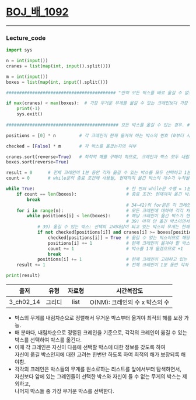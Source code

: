 # [BOJ_배_1092](https://www.acmicpc.net/problem/1092)
***
### Lecture_code
```python
import sys

n = int(input())
cranes = list(map(int, input().split()))

m = int(input())
boxes = list(map(int, input().split()))

########################################## "만약 모든 박스를 배로 옮길 수 없으면 -1을 출력한다." ###################################

if max(cranes) < max(boxes):  # 가장 무거운 무게를 옮길 수 있는 크레인보다 가장 무거운 박스의 무게가 더 크다면, 옮길 수 없는 박스가 존재한다는 뜻.
    print(-1)
    sys.exit()
    
########################################### 모든 박스를 옮길 수 있는 경우. ######################################################### 

positions = [0] * n         # 각 크레인이 현재 옮겨야 하는 박스의 번호 (0부터 시작)

checked = [False] * m       # 각 박스를 옮겼는지의 여부

cranes.sort(reverse=True)   # 최적의 해를 구해야 하므로, 크레인과 박스 모두 내림차순 정렬.
boxes.sort(reverse=True)

result = 0      # 전체 크레인이 1분 동안 각자 옮길 수 있는 박스를 모두 선택하고 1분이 경과할 때마다 그 시간이 누적될 변수이자 최종 출력값.
count = 0       # while문의 종료 조건에 사용될, 현재까지 옮긴 박스의 개수가 누적될 변수.

while True:                                   # 한 번의 while문 수행 = 1분.
    if count == len(boxes):                   # 종료 조건: 현재까지 옮긴 박스의 개수(count)가 모든 박수의 개수와 같을 때. 
        break
                                              # 34~42)의 for문은 각 크레인마다 자신이 옮길 수 있는 박스를 1개 선택한 후 옮기는 과정.
    for i in range(n):                        # 모든 크레인에 대하여 각각 처리
        while positions[i] < len(boxes):      # 해당 크레인이 옮긴 박스가 현재까지 남아있는 박스의 개수를 넘지 않는 선에서
                                              # 39) 아직 안 옮긴 박스이면서 동시에 옮길 수 있는 박스를 만날 때까지 반복
            # 39) 옮길 수 있는 박스: 선택의 고려대상이 되고 있는 박스의 무게는 현재 크레인이 옮길 수 있는 무게보다 작거나 같아야 옮길 수 있다.
            if not checked[positions[i]] and cranes[i] >= boxes[positions[i]]: 
                checked[positions[i]] = True  # 옮길 수 있는 박스이므로 해당 박스를 옮겼다고 체크한 후
                positions[i] += 1             # 현재 크레인이 옮겨야 할 박스의 순서가 그 다음 박스가 되도록 +1 
                count += 1                    # 박스를 1개 옮겼으므로 +1
                break
            positions[i] += 1                 # 현재 크레인이 고려하고 있는 박스가 옮길 수 없는 박스라면, 그 다음 박스를 고려하도록 +1
    result += 1                               # 전체 크레인이 1분 동안 각자 옮길 수 있는 박스를 모두 선택하고 1분이 경과했으므로 +1

print(result)
```
|출저|유형|자료형|시간복잡도|
|:---:|:---:|:---:|:---:|
|3_ch02_14|그리디|list|O(NM): 크레인의 수 x 박스의 수|
* 박스의 무게를 내림차순으로 정렬해서 무거운 박스부터 옮겨야 최적의 해를 보장 가능.
* 매 분마다, 내림차순으로 정렬된 크레인을 기준으로, 각각의 크레인이 옮길 수 있는 박스를 선택하여 박스를 옮긴다.
* 이때 각 크레인은 자신이 다음에 선택할 박스에 대한 정보를 갖도록 하여<br/>자신이 옮길 박스인지에 대한 고려는 한번만 하도록 하여 최적의 해가 보장되록 해야함. 
* 각각의 크레인은 박스들의 무게를 원소로하는 리스트를 앞에서부터 탐색하면서,<br/>자신보다 앞에 있는 그레인들이 선택한 박스와 자신이 들 수 없는 무게의 박스는 제외하고,<br/>나머지 박스들 중 가장 무거운 박스를 선택한다.
